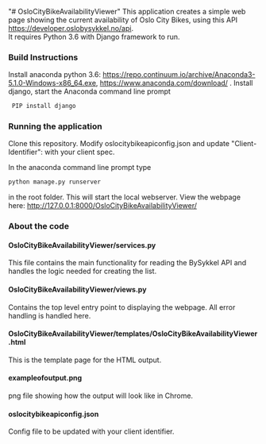 "# OsloCityBikeAvailabilityViewer" 
This application creates a simple web page showing the current availability of Oslo City Bikes, using this API https://developer.oslobysykkel.no/api.  
It requires Python 3.6 with Django framework to run.
### Build Instructions ###

Install anaconda python 3.6: https://repo.continuum.io/archive/Anaconda3-5.1.0-Windows-x86_64.exe, https://www.anaconda.com/download/ .
Install django, start the Anaconda command line prompt
```cmd
 PIP install django
```


### Running the application
Clone this repository.
Modify oslocitybikeapiconfig.json and update "Client-Identifier":  with  your client spec.

In the anaconda command line prompt type 
```cmd
python manage.py runserver 
```
in the root folder. This will start the local webserver.
View the webpage here: http://127.0.0.1:8000/OsloCityBikeAvailabilityViewer/

### About the code
#### OsloCityBikeAvailabilityViewer/services.py
This file contains the main functionality for reading the BySykkel API and handles the logic needed for creating the list.

#### OsloCityBikeAvailabilityViewer/views.py
Contains the top level entry point to displaying the webpage. All error handling is handled here.

#### OsloCityBikeAvailabilityViewer/templates/OsloCityBikeAvailabilityViewer.html
This is the template page for the HTML output.

#### exampleofoutput.png
png file showing how the output will look like in Chrome.

#### oslocitybikeapiconfig.json
Config file to be updated with your client identifier.


